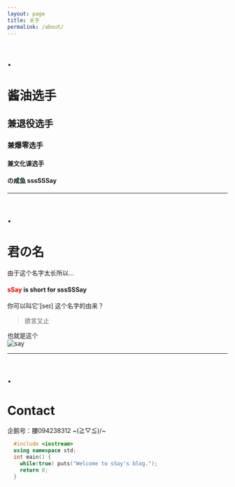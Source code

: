 ```yaml
---
layout: page
title: 关于
permalink: /about/
---
```

# .
# 酱油选手
## 兼退役选手
### 兼爆零选手
#### 兼文化课选手
#### の<font color = "##8A2BE2">咸鱼</font> sssSSSay
* * *
# .
# 君の名
由于这个名字太长所以...   
#### <font color = "#EE0000">sSay</font> is short for sssSSSay
你可以叫它'[seɪ]
这个名字的由来？
> 欲言又止  

也就是这个   
![say](http://imglf1.nosdn.127.net/img/L3owcXMvOE5FVmh1RUIvVkZPRmpZdzdFRjRaekhQYm8zTHVXdjRFYjJ0dGJmd2JWTW9QclVnPT0.png?imageView&thumbnail=500x0&quality=96&stripmeta=0&type=jpg)
* * *
# .
# Contact
企鹅号：腰094238312
~\(≧▽≦)/~
```c++
  #include <iostream>
  using namespace std;
  int main() {
    while(true) puts("Welcome to sSay's blog.");
    return 0;
  }
```
